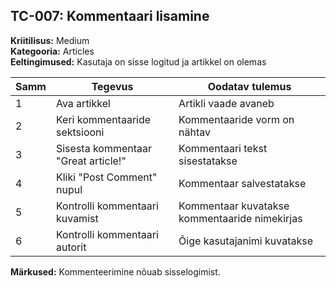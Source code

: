 ## TC-007: Kommentaari lisamine
**Kriitilisus:** Medium  
**Kategooria:** Articles  
**Eeltingimused:** Kasutaja on sisse logitud ja artikkel on olemas  

| Samm | Tegevus | Oodatav tulemus |
|------|---------|-----------------|
| 1    | Ava artikkel | Artikli vaade avaneb |
| 2    | Keri kommentaaride sektsiooni | Kommentaaride vorm on nähtav |
| 3    | Sisesta kommentaar "Great article!" | Kommentaari tekst sisestatakse |
| 4    | Kliki "Post Comment" nupul | Kommentaar salvestatakse |
| 5    | Kontrolli kommentaari kuvamist | Kommentaar kuvatakse kommentaaride nimekirjas |
| 6    | Kontrolli kommentaari autorit | Õige kasutajanimi kuvatakse |

**Märkused:** Kommenteerimine nõuab sisselogimist.
